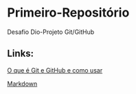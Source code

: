 # Primeiro-Repositório
Desafio Dio-Projeto Git/GitHub

## Links:
[O que é Git e GitHub e ](https://www.youtube.com/watch?v=DqTITcMq68k&t=434s)
[como usar](https://www.youtube.com/watch?v=UBAX-13g8OM&t=2s)

[Markdown](https://www.markdownguide.org/basic-syntax/)
